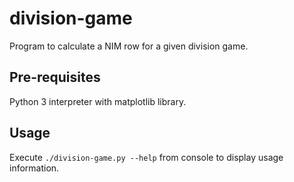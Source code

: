 division-game
=============
Program to calculate a NIM row for a given division game.

Pre-requisites
-------------
Python 3 interpreter with matplotlib library.

Usage
-------------
Execute `./division-game.py --help` from console to display usage information.
